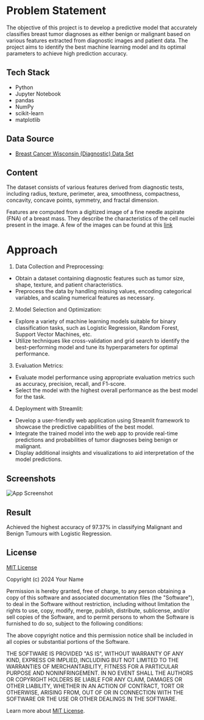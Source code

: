 # Problem Statement

The objective of this project is to develop a predictive model that accurately classifies breast tumor diagnoses as either benign or malignant based on various features extracted from diagnostic images and patient data. The project aims to identify the best machine learning model and its optimal parameters to achieve high prediction accuracy.

## Tech Stack

- Python
- Jupyter Notebook
- pandas
- NumPy
- scikit-learn
- matplotlib

## Data Source

- [Breast Cancer Wisconsin (Diagnostic) Data Set](https://archive.ics.uci.edu/ml/datasets/Breast+Cancer+Wisconsin+(Diagnostic))

## Content

The dataset consists of various features derived from diagnostic tests, including radius, texture, perimeter, area, smoothness, compactness, concavity, concave points, symmetry, and fractal dimension.

Features are computed from a digitized image of a fine needle aspirate (FNA) of a breast mass.  They describe the characteristics of the cell nuclei present in the image. A few of the images can be found at this [link](http://www.cs.wisc.edu/~street/images/)

# Approach

1. Data Collection and Preprocessing:
- Obtain a dataset containing diagnostic features such as tumor size, shape, texture, and patient characteristics.
- Preprocess the data by handling missing values, encoding categorical variables, and scaling numerical features as necessary.
2. Model Selection and Optimization:
- Explore a variety of machine learning models suitable for binary classification tasks, such as Logistic Regression, Random Forest, Support Vector Machines, etc.
- Utilize techniques like cross-validation and grid search to identify the best-performing model and tune its hyperparameters for optimal performance.
3. Evaluation Metrics:
- Evaluate model performance using appropriate evaluation metrics such as accuracy, precision, recall, and F1-score.
- Select the model with the highest overall performance as the best model for the task.
4. Deployment with Streamlit:
- Develop a user-friendly web application using Streamlit framework to showcase the predictive capabilities of the best model.
- Integrate the trained model into the web app to provide real-time predictions and probabilities of tumor diagnoses being benign or malignant.
- Display additional insights and visualizations to aid interpretation of the model predictions.

## Screenshots

![App Screenshot](https://github.com/VishShaji/Breast-Cancer-Detections-Machine-Learning-Classification/blob/main/Assets/ModelEvaluation.png)

## Result

Achieved the highest accuracy of 97.37% in classifying Malignant and Benign Tumours with Logistic Regression.


## License

[MIT License](https://choosealicense.com/licenses/mit/)

Copyright (c) 2024 Your Name

Permission is hereby granted, free of charge, to any person obtaining a copy of this software and associated documentation files (the "Software"), to deal in the Software without restriction, including without limitation the rights to use, copy, modify, merge, publish, distribute, sublicense, and/or sell copies of the Software, and to permit persons to whom the Software is furnished to do so, subject to the following conditions:

The above copyright notice and this permission notice shall be included in all copies or substantial portions of the Software.

THE SOFTWARE IS PROVIDED "AS IS", WITHOUT WARRANTY OF ANY KIND, EXPRESS OR IMPLIED, INCLUDING BUT NOT LIMITED TO THE WARRANTIES OF MERCHANTABILITY, FITNESS FOR A PARTICULAR PURPOSE AND NONINFRINGEMENT. IN NO EVENT SHALL THE AUTHORS OR COPYRIGHT HOLDERS BE LIABLE FOR ANY CLAIM, DAMAGES OR OTHER LIABILITY, WHETHER IN AN ACTION OF CONTRACT, TORT OR OTHERWISE, ARISING FROM, OUT OF OR IN CONNECTION WITH THE SOFTWARE OR THE USE OR OTHER DEALINGS IN THE SOFTWARE.

Learn more about [MIT License](https://choosealicense.com/licenses/mit/).
